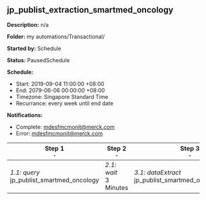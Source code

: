 ## jp_publist_extraction_smartmed_oncology

**Description:** n/a

**Folder:** my automations/Transactional/

**Started by:** Schedule

**Status:** PausedSchedule

**Schedule:**

* Start: 2019-09-04 11:00:00 +08:00
* End: 2079-06-06 00:00:00 +08:00
* Timezone: Singapore Standard Time
* Recurrance: every week until end date

**Notifications:**

* Complete: mdesfmcmonit@merck.com
* Error: mdesfmcmonit@merck.com

| Step 1<br>_<small>-</small>_ | Step 2<br>_<small>-</small>_ | Step 3<br>_<small>-</small>_ | Step 4<br>_<small>-</small>_ |
| --- | --- | --- | --- |
| _1.1: query_<br>jp_publist_smartmed_oncology | _2.1: wait_<br>3 Minutes | _3.1: dataExtract_<br>jp_publist_smartmed_oncology_extract | _4.1: fileTransfer_<br>jp_publist_smartmed_oncology_transfer |
